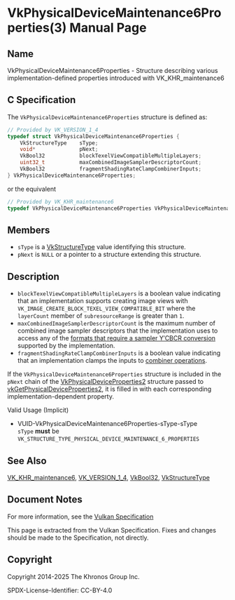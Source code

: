 # VkPhysicalDeviceMaintenance6Properties(3) Manual Page

## Name

VkPhysicalDeviceMaintenance6Properties - Structure describing various implementation-defined properties introduced with VK\_KHR\_maintenance6



## [](#_c_specification)C Specification

The `VkPhysicalDeviceMaintenance6Properties` structure is defined as:

```c++
// Provided by VK_VERSION_1_4
typedef struct VkPhysicalDeviceMaintenance6Properties {
    VkStructureType    sType;
    void*              pNext;
    VkBool32           blockTexelViewCompatibleMultipleLayers;
    uint32_t           maxCombinedImageSamplerDescriptorCount;
    VkBool32           fragmentShadingRateClampCombinerInputs;
} VkPhysicalDeviceMaintenance6Properties;
```

or the equivalent

```c++
// Provided by VK_KHR_maintenance6
typedef VkPhysicalDeviceMaintenance6Properties VkPhysicalDeviceMaintenance6PropertiesKHR;
```

## [](#_members)Members

- `sType` is a [VkStructureType](https://registry.khronos.org/vulkan/specs/latest/man/html/VkStructureType.html) value identifying this structure.
- `pNext` is `NULL` or a pointer to a structure extending this structure.

## [](#_description)Description

- `blockTexelViewCompatibleMultipleLayers` is a boolean value indicating that an implementation supports creating image views with `VK_IMAGE_CREATE_BLOCK_TEXEL_VIEW_COMPATIBLE_BIT` where the `layerCount` member of `subresourceRange` is greater than `1`.
- `maxCombinedImageSamplerDescriptorCount` is the maximum number of combined image sampler descriptors that the implementation uses to access any of the [formats that require a sampler Y′CBCR conversion](https://registry.khronos.org/vulkan/specs/latest/html/vkspec.html#formats-requiring-sampler-ycbcr-conversion) supported by the implementation.
- `fragmentShadingRateClampCombinerInputs` is a boolean value indicating that an implementation clamps the inputs to [combiner operations](https://registry.khronos.org/vulkan/specs/latest/html/vkspec.html#primsrast-fragment-shading-rate-combining).

If the `VkPhysicalDeviceMaintenance6Properties` structure is included in the `pNext` chain of the [VkPhysicalDeviceProperties2](https://registry.khronos.org/vulkan/specs/latest/man/html/VkPhysicalDeviceProperties2.html) structure passed to [vkGetPhysicalDeviceProperties2](https://registry.khronos.org/vulkan/specs/latest/man/html/vkGetPhysicalDeviceProperties2.html), it is filled in with each corresponding implementation-dependent property.

Valid Usage (Implicit)

- [](#VUID-VkPhysicalDeviceMaintenance6Properties-sType-sType)VUID-VkPhysicalDeviceMaintenance6Properties-sType-sType  
  `sType` **must** be `VK_STRUCTURE_TYPE_PHYSICAL_DEVICE_MAINTENANCE_6_PROPERTIES`

## [](#_see_also)See Also

[VK\_KHR\_maintenance6](https://registry.khronos.org/vulkan/specs/latest/man/html/VK_KHR_maintenance6.html), [VK\_VERSION\_1\_4](https://registry.khronos.org/vulkan/specs/latest/man/html/VK_VERSION_1_4.html), [VkBool32](https://registry.khronos.org/vulkan/specs/latest/man/html/VkBool32.html), [VkStructureType](https://registry.khronos.org/vulkan/specs/latest/man/html/VkStructureType.html)

## [](#_document_notes)Document Notes

For more information, see the [Vulkan Specification](https://registry.khronos.org/vulkan/specs/latest/html/vkspec.html#VkPhysicalDeviceMaintenance6Properties)

This page is extracted from the Vulkan Specification. Fixes and changes should be made to the Specification, not directly.

## [](#_copyright)Copyright

Copyright 2014-2025 The Khronos Group Inc.

SPDX-License-Identifier: CC-BY-4.0